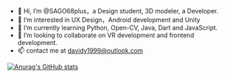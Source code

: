 - 👋 Hi, I’m @SAGO68plus，a Design student, 3D modeler, a Developer.
- 👀 I’m interested in UX Design，Android development and Unity
- 🌱 I’m currently learning Python, Open-CV, Java, Dart and JavaScript.
- 💞️ I’m looking to collaborate on VR development and frontend development.
- 📫 contact me at davidy1999@outlook.com

[![Anurag's GitHub stats](https://github-readme-stats.vercel.app/api?username=SAGO68plus)](https://github.com/anuraghazra/github-readme-stats)


